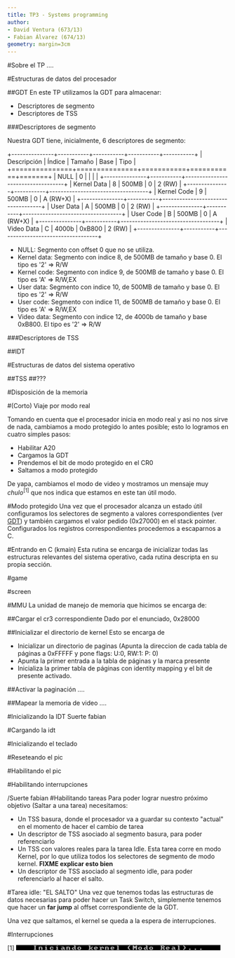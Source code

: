 ```yaml
---
title: TP3 - Systems programming
author: 
- David Ventura (673/13)
- Fabian Álvarez (674/13)
geometry: margin=3cm
---
```

<meta http-equiv='Content-Type' content='text/html; charset=utf-8' />

#Sobre el TP
....

#Estructuras de datos del procesador

##GDT
En este TP utilizamos la GDT para almacenar:

* Descriptores de segmento
* Descriptores de TSS

###Descriptores de segmento

Nuestra GDT tiene, inicialmente, 6 descriptores de segmento:


+---------------+-----------+-----------+-----------+-----------+
| Descripción   | Índice	| Tamaño	| Base		| Tipo		|
+===============+===============+===========+===========+=======+
| NULL	        | 0			| 			| 			| 			|
+---------------+-----------+-----------------------------------+
| Kernel Data	| 8			| 500MB		| 0			| 2 (RW)	|
+---------------+-----------+-----------------------------------+
| Kernel Code	| 9			| 500MB		| 0			| A (RW+X)	|
+---------------+-----------+-----------------------------------+
| User Data		| A			| 500MB		| 0			| 2 (RW)	|
+---------------+-----------+-----------------------------------+
| User Code		| B			| 500MB		| 0			| A (RW+X)	|
+---------------+-----------+-----------------------------------+
| Video Data	| C			| 4000b		| 0xB800	| 2 (RW)	|
+---------------+-----------+-----------------------------------+


* NULL: Segmento con offset 0 que no se utiliza.
* Kernel data: Segmento con indice 8, de 500MB de tamaño y base 0. El tipo es '2' => R/W
* Kernel code: Segmento con indice 9, de 500MB de tamaño y base 0. El tipo es 'A' => R/W,EX
* User  data: Segmento con indice 10, de 500MB de tamaño y base 0. El tipo es '2' => R/W
* User  code: Segmento con indice 11, de 500MB de tamaño y base 0. El tipo es 'A' => R/W,EX
* Video data: Segmento con indice 12, de 4000b de tamaño y base 0xB800. El tipo es '2' => R/W

###Descriptores de TSS

##IDT


#Estructuras de datos del sistema operativo

##TSS
##???

#Disposición de la memoria

#(Corto) Viaje por modo real

Tomando en cuenta que el procesador inicia en modo real y asi no nos sirve de nada, cambiamos a modo protegido lo antes posible; esto lo logramos en cuatro simples pasos:

* Habilitar A20
* Cargamos la GDT
* Prendemos el bit de modo protegido en el CR0
* Saltamos a modo protegido

De yapa, cambiamos el modo de video y mostramos un mensaje muy *chulo*<sup>[1]</sup> que nos indica que estamos en este tan útil modo.

#Modo protegido
Una vez que el procesador alcanza un estado útil configuramos los selectores de segmento a valores correspondientes (ver [GDT](#GDT)) y también cargamos el valor pedido (0x27000) en el stack pointer.
Configurados los registros correspondientes procedemos a escaparnos a C.

#Entrando en C (kmain)
Esta rutina se encarga de inicializar todas las estructuras relevantes del sistema operativo, cada rutina descripta en su propia sección.

#game

#screen

#MMU
La unidad de manejo de memoria que hicimos se encarga de:

##Cargar el cr3 correspondiente
Dado por el enunciado, 0x28000

##Inicializar el directorio de kernel
Esto se encarga de

* Inicializar un directorio de paginas (Apunta la direccion de cada tabla de páginas a 0xFFFFF y pone flags: U:0, RW:1: P: 0)
* Apunta la primer entrada a la tabla de páginas y la marca presente
* Inicializa la primer tabla de páginas con identity mapping y el bit de presente activado.

##Activar la paginación
....

##Mapear la memoria de video
....

#Inicializando la IDT
Suerte fabian

#Cargando la idt

#Inicializando el teclado

#Reseteando el pic

#Habilitando el pic

#Habilitando interrupciones

/Suerte fabian
#Habilitando tareas
Para poder lograr nuestro próximo objetivo (Saltar a una tarea) necesitamos:

* Un TSS basura, donde el procesador va a guardar su contexto "actual" en el momento de hacer el cambio de tarea
* Un descriptor de TSS asociado al segmento basura, para poder referenciarlo
* Un TSS con valores reales para la tarea Idle. Esta tarea corre en modo Kernel, por lo que utiliza todos los selectores de segmento de modo kernel. **FIXME explicar esto bien**
* Un descriptor de TSS asociado al segmento idle, para poder referenciarlo al hacer el salto.

#Tarea idle: "EL SALTO"
Una vez que tenemos todas las estructuras de datos necesarias para poder hacer un Task Switch, simplemente tenemos que hacer un **far jump** al offset correspondiente de la GDT.

Una vez que saltamos, el kernel se queda a la espera de interrupciones.



#Interrupciones





















[1] ![Chulisimo](imagenes/chulo.png "Titulo")

